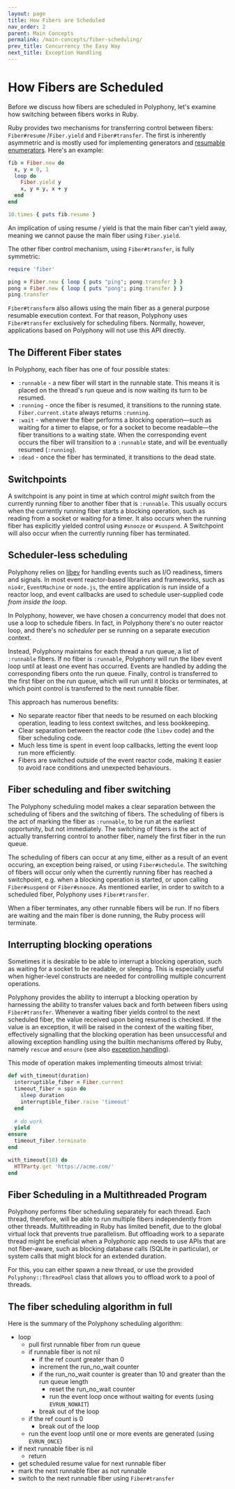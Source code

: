 ```yaml
---
layout: page
title: How Fibers are Scheduled
nav_order: 2
parent: Main Concepts
permalink: /main-concepts/fiber-scheduling/
prev_title: Concurrency the Easy Way
next_title: Exception Handling
---
```


# How Fibers are Scheduled

Before we discuss how fibers are scheduled in Polyphony, let's examine how
switching between fibers works in Ruby.

Ruby provides two mechanisms for transferring control between fibers:
`Fiber#resume` /`Fiber.yield` and `Fiber#transfer`. The first is inherently
asymmetric and is mostly used for implementing generators and [resumable
enumerators](https://blog.appsignal.com/2018/11/27/ruby-magic-fibers-and-enumerators-in-ruby.html).
Here's an example:

```ruby
fib = Fiber.new do
  x, y = 0, 1
  loop do
    Fiber.yield y
    x, y = y, x + y
  end
end

10.times { puts fib.resume }
```

An implication of using resume / yield is that the main fiber can't yield
away, meaning we cannot pause the main fiber using `Fiber.yield`.

The other fiber control mechanism, using `Fiber#transfer`, is fully symmetric:

```ruby
require 'fiber'

ping = Fiber.new { loop { puts "ping"; pong.transfer } }
pong = Fiber.new { loop { puts "pong"; ping.transfer } }
ping.transfer
```

`Fiber#transform` also allows using the main fiber as a general purpose
resumable execution context. For that reason, Polyphony uses `Fiber#transfer`
exclusively for scheduling fibers. Normally, however, applications based on
Polyphony will not use this API directly.

## The Different Fiber states

In Polyphony, each fiber has one of four possible states:

- `:runnable` - a new fiber will start in the runnable state. This means it is
  placed on the thread's run queue and is now waiting its turn to be resumed.
- `:running` - once the fiber is resumed, it transitions to the running state.
  `Fiber.current.state` always returns `:running`.
- `:wait` - whenever the fiber performs a blocking operation—such as waiting for
  a timer to elapse, or for a socket to become readable—the fiber transitions to
  a waiting state. When the corresponding event occurs the fiber will transition
  to a `:runnable` state, and will be eventually resumed (`:running`).
- `:dead` - once the fiber has terminated, it transitions to the dead state.

## Switchpoints

A switchpoint is any point in time at which control *might* switch from the
currently running fiber to another fiber that is `:runnable`. This usually
occurs when the currently running fiber starts a blocking operation, such as
reading from a socket or waiting for a timer. It also occurs when the running
fiber has explicitly yielded control using `#snooze` or `#suspend`. A
Switchpoint will also occur when the currently running fiber has terminated.

## Scheduler-less scheduling

Polyphony relies on [libev](http://software.schmorp.de/pkg/libev.html) for
handling events such as I/O readiness, timers and signals. In most event
reactor-based libraries and frameworks, such as `nio4r`, `EventMachine` or
`node.js`, the entire application is run inside of a reactor loop, and event
callbacks are used to schedule user-supplied code *from inside the loop*.

In Polyphony, however, we have chosen a concurrency model that does not use a
loop to schedule fibers. In fact, in Polyphony there's no outer reactor loop,
and there's no *scheduler* per se running on a separate execution context.

Instead, Polyphony maintains for each thread a run queue, a list of `:runnable`
fibers. If no fiber is `:runnable`, Polyphony will run the libev event loop until
at least one event has occurred. Events are handled by adding the corresponding
fibers onto the run queue. Finally, control is transferred to the first fiber on
the run queue, which will run until it blocks or terminates, at which point
control is transferred to the next runnable fiber.

This approach has numerous benefits:

- No separate reactor fiber that needs to be resumed on each blocking operation,
  leading to less context switches, and less bookkeeping.
- Clear separation between the reactor code (the `libev` code) and the fiber
  scheduling code.
- Much less time is spent in event loop callbacks, letting the event loop run
  more efficiently.
- Fibers are switched outside of the event reactor code, making it easier to
  avoid race conditions and unexpected behaviours.

## Fiber scheduling and fiber switching

The Polyphony scheduling model makes a clear separation between the scheduling
of fibers and the switching of fibers. The scheduling of fibers is the act of
marking the fiber as `:runnable`, to be run at the earliest opportunity, but not
immediately. The switching of fibers is the act of actually transferring control
to another fiber, namely the first fiber in the run queue.

The scheduling of fibers can occur at any time, either as a result of an event
occuring, an exception being raised, or using `Fiber#schedule`. The switching of
fibers will occur only when the currently running fiber has reached a
switchpoint, e.g. when a blocking operation is started, or upon calling
`Fiber#suspend` or `Fiber#snooze`. As mentioned earlier, in order to switch to a
scheduled fiber, Polyphony uses `Fiber#transfer`.

When a fiber terminates, any other runnable fibers will be run. If no fibers
are waiting and the main fiber is done running, the Ruby process will terminate.

## Interrupting blocking operations

Sometimes it is desirable to be able to interrupt a blocking operation, such as
waiting for a socket to be readable, or sleeping. This is especially useful when
higher-level constructs are needed for controlling multiple concurrent
operations.

Polyphony provides the ability to interrupt a blocking operation by harnessing
the ability to transfer values back and forth between fibers using
`Fiber#transfer`. Whenever a waiting fiber yields control to the next scheduled
fiber, the value received upon being resumed is checked. If the value is an
exception, it will be raised in the context of the waiting fiber, effectively
signalling that the blocking operation has been unsuccessful and allowing
exception handling using the builtin mechanisms offered by Ruby, namely `rescue`
and `ensure` (see also [exception handling](exception-handling.md)).

This mode of operation makes implementing timeouts almost trivial:

```ruby
def with_timeout(duration)
  interruptible_fiber = Fiber.current
  timeout_fiber = spin do
    sleep duration
    interruptible_fiber.raise 'timeout'
  end
  
  # do work
  yield
ensure
  timeout_fiber.terminate
end

with_timeout(10) do
  HTTParty.get 'https://acme.com/'
end
```

## Fiber Scheduling in a Multithreaded Program

Polyphony performs fiber scheduling separately for each thread. Each thread,
therefore, will be able to run multiple fibers independently from other threads.
Multithreading in Ruby has limited benefit, due to the global virtual lock that
prevents true parallelism. But offloading work to a separate thread might be
eneficial when a Polyphonic app needs to use APIs that are not fiber-aware, such
as blocking database calls (SQLite in particular), or system calls that might
block for an extended duration.

For this, you can either spawn a new thread, or use the provided
`Polyphony::ThreadPool` class that allows you to offload work to a pool of
threads.

## The fiber scheduling algorithm in full

Here is the summary of the Polyphony scheduling algorithm:

- loop
  - pull first runnable fiber from run queue
  - if runnable fiber is not nil
    -  if the ref count greater than 0
      - increment the run_no_wait counter
      - if the run_no_wait counter is greater than 10 and greater than the run
        queue length
        - reset the run_no_wait counter
        - run the event loop once without waiting for events (using
          `EVRUN_NOWAIT`)
    - break out of the loop
  - if the ref count is 0
    - break out of the loop
  - run the event loop until one or more events are generated (using
    `EVRUN_ONCE`)
- if next runnable fiber is nil
  - return
- get scheduled resume value for next runnable fiber
- mark the next runnable fiber as not runnable
- switch to the next runnable fiber using `Fiber#transfer`
